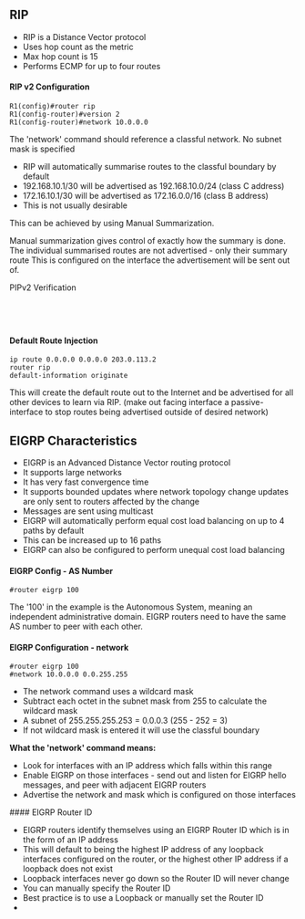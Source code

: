 ## RIP 

* RIP is a Distance Vector protocol
* Uses hop count as the metric
* Max hop count is 15
* Performs ECMP for up to four routes

#### RIP v2 Configuration
```
R1(config)#router rip
R1(config-router)#version 2
R1(config-router)#network 10.0.0.0
```

The 'network' command should reference a classful network. No subnet mask is specified

- RIP will automatically summarise routes to the classful boundary by default
- 192.168.10.1/30 will be advertised as 192.168.10.0/24 (class C address)
- 172.16.10.1/30 will be advertised as 172.16.0.0/16 (class B address)
- This is not usually desirable

This can be achieved by using Manual Summarization. 

Manual summarization gives control of exactly how the summary is done. The individual summarised routes are not advertised - only their summary route
This is configured on the interface the advertisement will be sent out of.

PIPv2 Verification
```show ip protocols
```
 
```show run | section rip
```

```show ip route
```

```show ip rip database
```

#### Default Route Injection
```
ip route 0.0.0.0 0.0.0.0 203.0.113.2
router rip
default-information originate
```

This will create the default route out to the Internet and be advertised for all other devices to learn via RIP. (make out facing interface a passive-interface to stop routes being advertised outside of desired network)

## EIGRP Characteristics
* EIGRP is an Advanced Distance Vector routing protocol
* It supports large networks
* It has very fast convergence time 
* It supports bounded updates where network topology change updates are only sent to routers affected by the change
* Messages are sent using multicast
* EIGRP will automatically perform equal cost load balancing on up to 4 paths by default
* This can be increased up to 16 paths
* EIGRP can also be configured to perform unequal cost load balancing

#### EIGRP Config - AS Number
```
#router eigrp 100
```
The '100' in the example is the Autonomous System, meaning an independent administrative domain. EIGRP routers need to have the same AS number to peer with each other. 

#### EIGRP Configuration - network
```
#router eigrp 100
#network 10.0.0.0 0.0.255.255
```

- The network command uses a wildcard mask
- Subtract each octet in the subnet mask from 255 to calculate the wildcard mask
- A subnet of 255.255.255.253 = 0.0.0.3 (255 - 252 = 3)
- If not wildcard mask is entered it will use the classful boundary

**What the 'network' command means:**

- Look for interfaces with an IP address which falls within this range
- Enable EIGRP on those interfaces - send out and listen for EIGRP hello messages, and peer with adjacent EIGRP routers
- Advertise the network and mask which is configured on those interfaces

#### EIGRP Router ID
* EIGRP routers identify themselves using an EIGRP Router ID which is in the form of an IP address
* This will default to being the highest IP address of any loopback interfaces configured on the router, or the highest other IP address if a loopback does not exist
* Loopback interfaces never go down so the Router ID will never change
* You can manually specify the Router ID
* Best practice is to use a Loopback or manually set the Router ID 
* 








